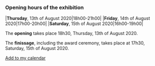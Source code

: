 ### Opening hours of the exhibition

|__Thursday__, 13th of August 2020|18h00-21h00|
|__Friday__, 14th of August 2020|17h00-20h00|
|__Saturday__, 15th of August 2020|16h00-19h00|

The __opening__ takes place 18h30, Thursday, 13th of August 2020. 

The __finissage__, including the award ceremony, takes place at 17h30, Saturday, 15th of August 2020. 

[Add to my calendar](ical-script/jkon2020.ics)
